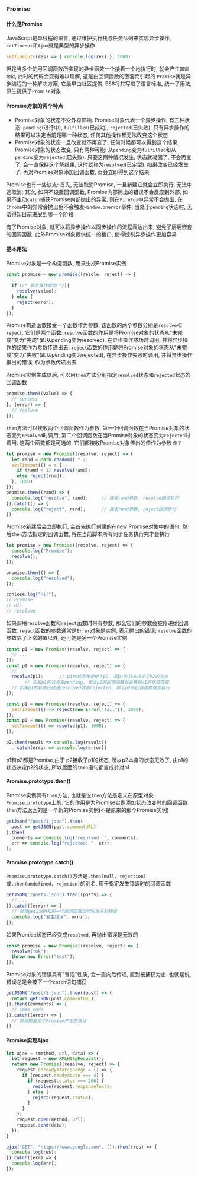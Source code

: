 ###  Promise
#### 什么是Promise
JavaScript是单线程的语言, 通过维护执行栈与任务队列来实现异步操作, `setTimeout`和`Ajax`就是典型的异步操作
```javascript
setTimeout((res) => { console.log(res) }, 1000)
```
但是当多个使用回调函数所实现的异步函数一个接着一个地执行时, 就会产生`回调地狱`, 此时的代码会变得难以理解, 这是由回调函数的嵌套而引起的
`Promise`就是异步编程的一种解决方案, 它最早由社区提供, ES6将其写进了语言标准, 统一了用法, 原生提供了`Promise`对象

#### Promise对象的两个特点
  - Promise对象的状态不受外界影响. Promise对象代表一个异步操作, 有三种状态: `pending`(进行中), `fulfilled`(已成功), `rejected`(已失败). 只有异步操作的结果可以决定当前是哪一种状态, 任何其他操作都无法改变这个状态
  - Promise对象的状态一旦改变就不再变了, 任何时候都可以得到这个结果. Promise对象的状态改变, 只有两种可能: 从`pending`变为`fulfilled`和从`pending`变为`rejected`(已失败). 只要这两种情况发生, 状态就凝固了, 不会再变了, 会一直保持这个解结果, 这时就称为`resolved`(已定型). 如果改变已经发生了, 再对Promise对象添加回调函数, 页会立即得到这个结果

Promise也有一些缺点: 首先, 无法取消Promise, 一旦新建它就会立即执行, 无法中途取消; 其次, 如果不设置回调函数, Promise内部抛出的错误不会反应到外部, 如果不主动`catch`捕获Promise内部抛出的异常, 则在`FireFox`中异常不会抛出, 在`Chrome`中的异常会抛出但不会触发`window.onerror`事件; 当处于`pending`状态时, 无法得知目前进展到哪一个阶段

有了Promise对象, 就可以将异步操作以同步操作的流程表达出来, 避免了层层嵌套的回调函数. 此外Promise对象提供统一的接口, 使得控制异步操作更加容易

#### 基本用法
Promise对象是一个构造函数, 用来生成Promise实例
```javascript
const promise = new promise((resole, reject) => {
  ...
  if (/* 异步操作成功 */){
    resolve(value);
  } else {
    reject(error);
  }
});
```
Promise构造函数接受一个函数作为参数, 该函数的两个参数分别是`resolve`和`reject`. 它们是两个函数: ```resolve```函数的作用是将Promise对象的状态从"未完成"变为”完成"(即从pending变为resolved), 在异步操作成功时调用, 并将异步操作的结果作为参数传递出去; ```reject```函数的作用是将Promise对象的状态从"未完成"变为"失败"(即从pending变为rejected), 在异步操作失败时调用, 并将异步操作报出的错误, 作为参数传递出去

Promise实例生成以后, 可以用```then```方法分别指定```resolved```状态和```rejected```状态的回调函数
```javascript
promise.then((value) => {
  // success
}, (error) => {
  // failure
});
```
```then```方法可以接收两个回调函数作为参数, 第一个回调函数在当Promise对象的状态变为```resolved```时调用, 第二个回调函数在当Promise对象的状态变为```rejected```时调用. 这两个函数都是可选的, 它们都接收Promise对象传出的值作为参数
`例子`
```javascript
let promise = new Promise((resolve, reject) => {
  let rand = Math.rnadom() * 2;
  setTimeout(() = > {
    if (rand < 1) resolve(rand);
    else reject(rnad);
  }, 1000)
});
promise.then((rand) => {
  console.log("resolve", rand);		// 接收rand参数, resolve回调执行
}).catch(() => {
  console.log("reject", rand);		// 接收rand参数, reject回调执行
})
```
Promise新建后会立即执行, 会首先执行创建的在new Promise对象中的语句, 然后`then`方法指定的回调函数, 将在当前脚本所有同步任务执行完才会执行
```javascript
let promise = new Promise((resolve, reject) => {
  console.log("Promise");
  resolve();
});

promise.then(() => {
  console.log("resolved");
});

conlose.log("Hi!");
// Promise
// Hi!
// resolved
```
如果调用```resolve```函数和```reject```函数时带有参数, 那么它们的参数会被传递给回调函数. ```reject```函数的参数通常是```Error```对象是实例, 表示抛出的错误; ```resolve```函数的参数除了正常的值以外, 还可能是另一个Promise实例
```javascript
const p1 = new Promise((resolve, reject) => {
  // ...
});
const p2 = new Promise((resolve, reject) => {
  // ...
  resolve(p1);		// p1的状态传递给了p2, 即p1的状态决定了P2的状态
       // 如果p1的状态是pending, 那么p2的回调函数就会等待p1的状态改变
  // 如果p1的状态已经是resolved或者rejected, 那么p2的回调函数就会执行
});
```
```javascript
const p1 = new Promise((resolve, reject) => {
  setTimeout(() => reject(new Error("fail")), 3000);
});
const p2 = new Promise((resolve, reject) => {
  setTimeout(() => resolve(p1), 1000);
});

p2.then(result => console.log(result))
  . catch(error => console.log(error))
```
p1和p2都是Promise,由于 p2接收了p1的状态, 所以p2本身的状态无效了, 由p1的状态决定p2的状态, 所以后面的`then`语句都变成针对p1

#### Promise.prototype.then()
Promise实例具有`then`方法, 也就是说`then`方法是定义在原型对象`Promise.prototype`上的. 它的作用是为Promise实例添加状态改变时的回调函数
`then`方法返回的是一个新的Promise实例(不是原来的那个Promise实例)
```javascript
getJson("/post/1.json").then(
  post => getJSON(post.commentURL)
).then(
  comments => console.log("resolved: ", comments),
  err => console.log("rejected: ", err);
);
```

#### Promise.prototype.catch()
`Promise.prototype.catch()`方法是`.then(null, rejection)`或`.then(undefined, rejecion)`的别名, 用于指定发生错误时的回调函数
```javascript
getJSON('/posts.json').then((posts) => {
  // ...
}).catch((error) => {
  // 处理getJSON和前一个回调函数运行时发生的错误
  console.log("发生错误", error);
});
```

如果Promise状态已经变成`resolved`, 再抛出错误是无效的
```javascript
const promise = new Promise((resolve, reject) => {
  resolve("ok");
  throw new Error("test");
});
```

Promise对象的错误具有"冒泡"性质, 会一直向后传递, 直到被捕获为止. 也就是说, 错误总是会被下一个`catch`语句捕获
```javascript
getJSON("/post/1.json").then((post) => {
  return getJSON(post.commentURL);
}).then((comments) => {
  // some code
}).catch((error) => {
  // 处理前面三个Promise产生的错误
})
```

#### Promise实现Ajax
```javascript
let ajax = (method, url, data) => {
  let request = new XMLHttpRequest();
  return new Promise((resolve, reject) => {
    request.onreadystatechange = () => {
      if (request.readyState === 4) {
        if (request.status === 200) {
          resolve(request.responseText);
        } else {
          reject(request.status);
        }
      }
    };
    request.open(method, url);
    request.send(data);
  });
}

ajax("GET", "https://www.google.com", []).then((res) => {
  console.log(res);
}).catch((err) => {
  console.log(err);
});
```
